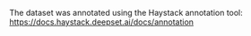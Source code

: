 The dataset was annotated using the Haystack annotation tool: https://docs.haystack.deepset.ai/docs/annotation